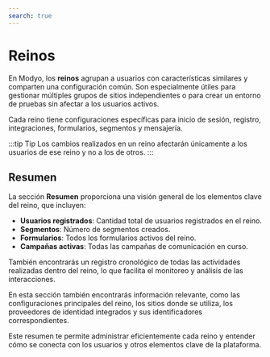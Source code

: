 ```yaml
---
search: true
---
```

# Reinos

En Modyo, los **reinos** agrupan a usuarios con características similares y comparten una configuración común. Son especialmente útiles para gestionar múltiples grupos de sitios independientes o para crear un entorno de pruebas sin afectar a los usuarios activos.

Cada reino tiene configuraciones específicas para inicio de sesión, registro, integraciones, formularios, segmentos y mensajería.

:::tip Tip
Los cambios realizados en un reino afectarán únicamente a los usuarios de ese reino y no a los de otros.
:::

## Resumen

La sección **Resumen** proporciona una visión general de los elementos clave del reino, que incluyen:

- **Usuarios registrados**: Cantidad total de usuarios registrados en el reino.
- **Segmentos**: Número de segmentos creados.
- **Formularios**: Todos los formularios activos del reino.
- **Campañas activas**: Todas las campañas de comunicación en curso.

También encontrarás un registro cronológico de todas las actividades realizadas dentro del reino, lo que facilita el monitoreo y análisis de las interacciones.


En esta sección también encontrarás información relevante, como las configuraciones principales del reino, los sitios donde se utiliza, los proveedores de identidad integrados y sus identificadores correspondientes.

Este resumen te permite administrar eficientemente cada reino y entender cómo se conecta con los usuarios y otros elementos clave de la plataforma.